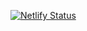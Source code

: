 [![Netlify Status](https://api.netlify.com/api/v1/badges/aa478661-c16c-4ba9-b97e-07d8a28bbef0/deploy-status)](https://app.netlify.com/sites/image-encrypt/deploys)

